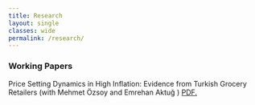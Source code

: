 ```yaml
---
title: Research
layout: single
classes: wide
permalink: /research/
---
```


### Working Papers 

Price Setting Dynamics in High Inflation: Evidence from Turkish Grocery Retailers (with Mehmet Özsoy and Emrehan Aktuğ ) [PDF.][pdf]

[pdf]: /files/working_paper.pdf




